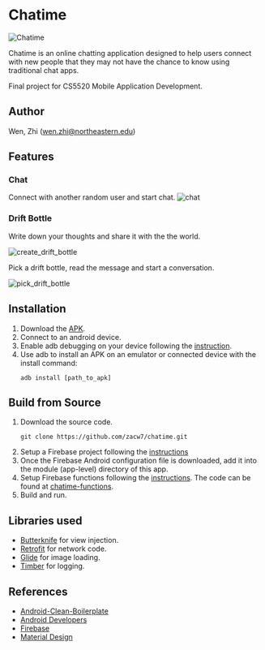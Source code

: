 # Chatime

![Chatime](https://raw.githubusercontent.com/zacw7/chatime/main/static/logo.png)

Chatime is an online chatting application designed to help users connect with new people that they may not have the chance to know using traditional chat apps.

Final project for CS5520 Mobile Application Development.

## Author

Wen, Zhi (wen.zhi@northeastern.edu)

## Features
### Chat

Connect with another random user and start chat.
![chat](https://raw.githubusercontent.com/zacw7/chatime/main/static/chat.gif)

### Drift Bottle

Write down your thoughts and share it with the the world.

![create_drift_bottle](https://raw.githubusercontent.com/zacw7/chatime/main/static/create_drift_bottle.gif)

Pick a drift bottle, read the message and start a conversation.

![pick_drift_bottle](https://raw.githubusercontent.com/zacw7/chatime/main/static/pick_drift_bottle.gif)

## Installation

1. Download the [APK]().
2. Connect to an android device.
3. Enable adb debugging on your device following the [instruction](https://developer.android.com/studio/command-line/adb#Enabling).
4. Use adb to install an APK on an emulator or connected device with the install command:
   ```
   adb install [path_to_apk]
   ```

## Build from Source

1. Download the source code.
   ```
   git clone https://github.com/zacw7/chatime.git
   ```
2. Setup a Firebase project following the [instructions](https://firebase.google.com/docs/android/setup#console)
3. Once the Firebase Android configuration file is downloaded, add it into the module (app-level) directory of this app.
4. Setup Firebase functions following the [instructions](https://firebase.google.com/docs/functions/get-started#set-up-node.js-and-the-firebase-cli). The code can be found at [chatime-functions](https://github.com/zacw7/chatime-functions).
5. Build and run.

## Libraries used

- [Butterknife](https://github.com/JakeWharton/butterknife) for view injection.
- [Retrofit](https://github.com/square/retrofit) for network code.
- [Glide](https://github.com/bumptech/glide) for image loading.
- [Timber](https://github.com/JakeWharton/timber) for logging.

## References

- [Android-Clean-Boilerplate](https://github.com/dmilicic/Android-Clean-Boilerplate)
- [Android Developers](https://developer.android.com/guide)
- [Firebase](https://firebase.google.com/docs)
- [Material Design](https://material.io/)
